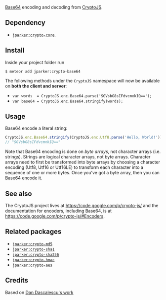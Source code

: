 [Base64](https://en.wikipedia.org/wiki/Base64) encoding and decoding
from [CryptoJS](https://code.google.com/p/crypto-js/).

Dependency
----------
- [`jparker:crypto-core`](https://github.com/p-j/meteor-crypto-core).

Install
-------

Inside your project folder run
```
$ meteor add jparker:crypto-base64
```
The following methods under the `CryptoJS` namespace will now be available
on **both the client and server**:

* `var words  = CryptoJS.enc.Base64.parse('SGVsbG8sIFdvcmxkIQ==');`
* `var base64 = CryptoJS.enc.Base64.stringify(words);`


Usage
-----

Base64 encode a literal string:
```javascript
CryptoJS.enc.Base64.stringify(CryptoJS.enc.Utf8.parse('Hello, World!'));
// "SGVsbG8sIFdvcmxkIQ=="
```

Note that Base64 encoding is done on *byte arrays*, not character arrays
(i.e. strings). Strings are logical character arrays, not byte arrays.
Character arrays need to first be transformed into byte arrays by choosing
a character encoding (Utf8, Utf16 or Utf16LE) to transform each character
into a sequence of one or more bytes. Once you've got a byte array,
then you can Base64 encode it.


See also
--------
The CryptoJS project lives at <https://code.google.com/p/crypto-js/> and
the documentation for encoders, including Base64, is at
<https://code.google.com/p/crypto-js/#Encoders>.


Related packages
----------------

- [`jparker:crypto-md5`](https://github.com/p-j/meteor-crypto-md5)
- [`jparker:crypto-sha1`](https://github.com/p-j/meteor-crypto-sha1)
- [`jparker:crypto-sha256`](https://github.com/p-j/meteor-crypto-sha256)
- [`jparker:crypto-hmac`](https://github.com/p-j/meteor-crypto-hmac)
- [`jparker:crypto-aes`](https://github.com/p-j/meteor-crypto-aes)

Credits
-------

Based on [Dan Dascalescu's work](https://github.com/dandv/meteor-crypto-base64)